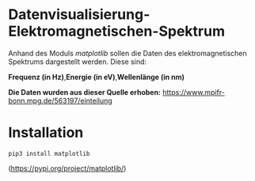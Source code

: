 # Datenvisualisierung-Elektromagnetischen-Spektrum

Anhand des Moduls *matplotlib* sollen die Daten des elektromagnetischen Spektrums dargestellt werden.
Diese sind:
    
   **Frequenz (in Hz)**,**Energie (in eV)**,**Wellenlänge (in nm)**

**Die Daten wurden aus dieser Quelle erhoben:** https://www.mpifr-bonn.mpg.de/563197/einteilung


# Installation

    pip3 install matplotlib

(https://pypi.org/project/matplotlib/)
